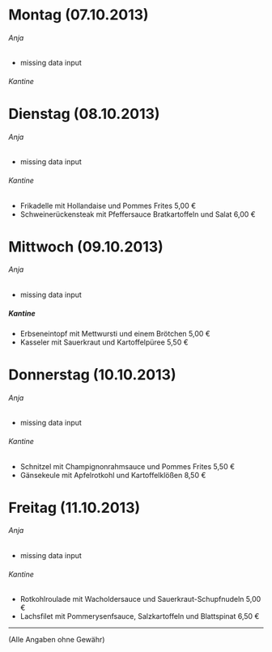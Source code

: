 # Montag (07.10.2013)
###### Anja
* missing data input

###### Kantine
	
# Dienstag (08.10.2013)	
###### Anja
* missing data input

###### Kantine
* Frikadelle mit Hollandaise und Pommes Frites	5,00 €
* Schweinerückensteak mit Pfeffersauce Bratkartoffeln und Salat	6,00 €

# Mittwoch (09.10.2013)
###### Anja
* missing data input

##### Kantine
* Erbseneintopf mit Mettwursti und einem Brötchen	5,00 €
* Kasseler mit Sauerkraut und Kartoffelpüree	5,50 €

# Donnerstag (10.10.2013) 
###### Anja
* missing data input

###### Kantine
* Schnitzel mit Champignonrahmsauce und Pommes Frites 	5,50 €
* Gänsekeule mit Apfelrotkohl und Kartoffelklößen 	8,50 €

# Freitag (11.10.2013)
###### Anja
* missing data input

###### Kantine
* Rotkohlroulade mit Wacholdersauce und Sauerkraut-Schupfnudeln	5,00 €
* Lachsfilet mit Pommerysenfsauce, Salzkartoffeln und Blattspinat	6,50 €

---
(Alle Angaben ohne Gewähr)
